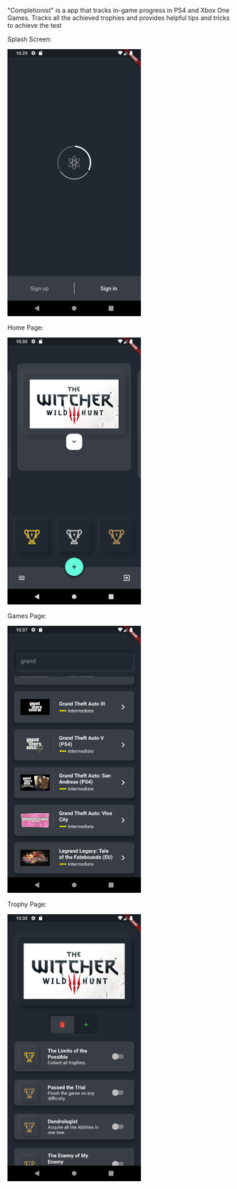 "Completionist" is a app that tracks in-game progress in PS4 and Xbox One Games. Tracks all the achieved trophies and provides helpful tips and tricks to achieve the test

Splash Screen:

<img src="images/SplashScreen.png" width=300>

Home Page:

<img src="images/HomePage.png" width=300>

Games Page:

<img src="images/GamesDB.png" width=300>

Trophy Page:

<img src="images/GamePage.png" width=300>
